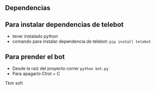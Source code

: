 ## Dependencias 

## Para instalar dependencias de telebot
- tener instalado python
- comando para instalar dependencia de telebot: ```pip install telebot```

## Para prender el bot
- Desde la raiz del proyecto correr ```python bot.py```
- Para apagarlo Ctrol + C

Tkm sofi